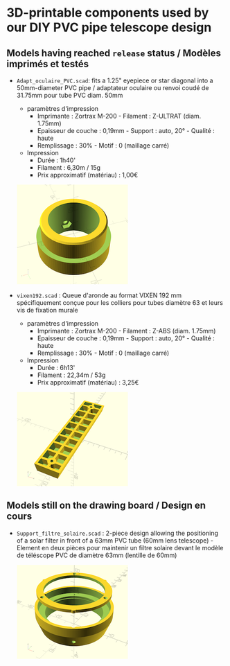 # 3D-printable components used by our DIY PVC pipe telescope design

## Models having reached `release` status / Modèles imprimés et testés

* `Adapt_oculaire_PVC.scad`: fits a 1.25" eyepiece or star diagonal into a 50mm-diameter PVC pipe / adaptateur oculaire ou renvoi coudé de 31.75mm pour tube PVC diam. 50mm

  * paramètres d'impression
    * Imprimante : Zortrax M-200 - Filament : Z-ULTRAT (diam. 1.75mm)
    * Epaisseur de couche : 0,19mm - Support : auto, 20° - Qualité : haute
    * Remplissage : 30% - Motif : 0 (maillage carré)
  * Impression
    * Durée : 1h40'
    * Filament : 6,30m / 15g
    * Prix approximatif (matériau) : 1,00€

  ![](_Previews/Adapt_oculaire_PVC.png)

* `vixen192.scad` : Queue d'aronde au format VIXEN 192 mm spécifiquement conçue pour les colliers pour tubes diamètre 63 et leurs vis de fixation murale

  * paramètres d'impression
    * Imprimante : Zortrax M-200 - Filament : Z-ABS (diam. 1.75mm)
    * Epaisseur de couche : 0,19mm - Support : auto, 20° - Qualité : haute
    * Remplissage : 30% - Motif : 0 (maillage carré)
  * Impression
    * Durée : 6h13'
    * Filament : 22,34m / 53g
    * Prix approximatif (matériau) : 3,25€

  ![](_Previews/vixen192.png)

## Models still on the drawing board / Design en cours

* `Support_filtre_solaire.scad` : 2-piece design allowing the positioning of a solar filter in front of a 63mm PVC tube (60mm lens telescope) - Element en deux pièces pour maintenir un filtre solaire devant le modèle de téléscope PVC de diamètre 63mm (lentille de 60mm)

  ![](_Previews/Support_filtre_solaire.png)

